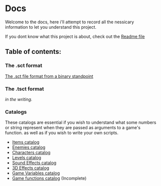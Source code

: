 # Docs
Welcome to the docs, here i'll attempt to record all the nessicary information to let you understand this project.

If you dont know what this project is about, check out the [Readme file](../readme.md)

## Table of contents:

### The .sct format
[The .sct file format from a binary standpoint](./sct/format.md)

### The .tsct format
 _in the writing._

### Catalogs
These catalogs are essential if you wish to understand what some numbers or string represent when they are passed as arguments to a game's function. as well as if you wish to write your own scripts.

+ [Items catalog](./catalog/items.md)
+ [Enemies catalog](./catalog/enemies.md)
+ [Characters catalog](./catalog/characters.md)
+ [Levels catalog](./catalog/levels.md)
+ [Sound Effects catalog](./catalog/sound.md)
+ [3D Effects catalog](./catalog/3d_fx.md)
+ [Game Variables catalog](./catalog/gamevars.md)
+ [Game functions catalog](./catalog/functions.md) (Incomplete)